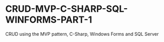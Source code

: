 # CRUD-MVP-C-SHARP-SQL-WINFORMS-PART-1
CRUD using the MVP pattern, C-Sharp, Windows Forms and SQL Server
